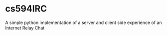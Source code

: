 # cs594IRC
A simple python implementation of a server and client side experience of an Internet Relay Chat
